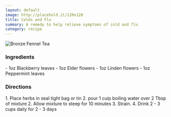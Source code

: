 ```yaml
---
layout: default
image: http://placehold.it/120x120
title: Colds and Flu
summary: A remedy to help relieve symptoms of cold and flu
category: recipe
---
```

![Bronze Fennel Tea](http://placehold.it/200x200)

<h3>Ingredients</h3>
- 1oz Blackberry leaves
- 1oz Elder flowers
- 1oz Linden flowers
- 1oz Peppermint leaves

<h3>Directions</h3>
1. Place herbs in seal tight bag or tin
2. pour 1 cuip boiling water over 2 Tbsp of mixture
2. Allow mixture to steep for 10 minutes
3. Strain.
4. Drink 2 - 3 cups daily for 2 - 3 days
